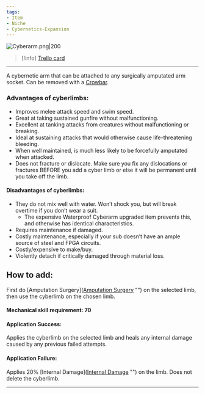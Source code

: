 ```yaml
---
tags:
- Item
- Niche
- Cybernetics-Expansion
---
```


![Cyberarm.png\|200](/Cybernetics%20Expansion%20(Needs%20images)/Cybernetic%20Arm%20-%20Attachments/6718845db30472d958dd7db7.png)

> [!info] [Trello card](https://trello.com/c/BuwKAyDY/149-cybernetic-arm)

---

A cybernetic arm that can be attached to any surgically amputated arm socket. Can be removed with a  [Crowbar](Crowbar.md).

### Advantages of cyberlimbs:

- Improves melee attack speed and swim speed.
- Great at taking sustained gunfire without malfunctioning.
- Excellent at tanking attacks from creatures without malfunctioning or breaking.
- Ideal at sustaining attacks that would otherwise cause life-threatening bleeding.
- When well maintained, is much less likely to be forcefully amputated when attacked.
- Does not fracture or dislocate. Make sure you fix any dislocations or fractures BEFORE you add a cyber limb or else it will be permanent until you take off the limb.

#### Disadvantages of cyberlimbs:

- They do not mix well with water. Won’t shock you, but will break  overtime if you don’t wear a suit.
  - The expensive Waterproof Cyberarm upgraded item prevents this, and otherwise has identical characteristics.
- Requires maintenance if damaged.
- Costly maintenance, especially if your sub doesn’t have an ample source of steel and FPGA circuits.
- Costly/expensive to make/buy.
- Violently detach if critically damaged through material loss.

## How to add:

First do [Amputation Surgery]([Amputation Surgery](../Procedures/Amputation%20Surgery.md) "‌") on the selected limb, then use the cyberlimb on the chosen limb.

#### Mechanical skill requirement: 70

#### Application Success:

Applies the cyberlimb on the selected limb and heals any internal damage caused by any previous failed attempts.

#### Application Failure:

Applies 20% [Internal Damage]([Internal Damage](../Any%20bodypart/archived/Internal%20Damage.md) "‌") on the limb. Does not delete the cyberlimb.

---

